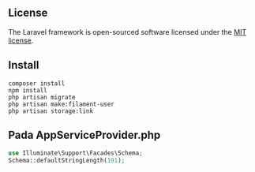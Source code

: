 ## License

The Laravel framework is open-sourced software licensed under the [MIT license](https://opensource.org/licenses/MIT).

## Install

```console
composer install
npm install
php artisan migrate
php artisan make:filament-user
php artisan storage:link
```

## Pada AppServiceProvider.php

```php
use Illuminate\Support\Facades\Schema;
Schema::defaultStringLength(191);
```
